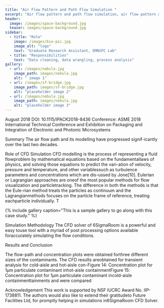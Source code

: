 ```yaml
---
title: "Air Flow Pattern and Path Flow Simulation "
excerpt: "Air flow pattern and path flow simulation, air flow pattern and path flow simulation"
header:
  image: /images/space-background.jpg
  teaser: images/space-background.jpg
sidebar:
  - title: "Role"
    image: /images/bio-pic.jpg
    image_alt: "logo"
    text: "Graduate Research Assistant, EMNSPC Lab"
  - title: "Responsibilities"
    text: "Data cleaning, data wrangling, process analysis"
gallery:
  - url: /images/nebula.jpg
    image_path: images/nebula.jpg
    alt: " image 1"
  - url: /images/sf-bridge.jpg
    image_path: images/sf-bridge.jpg
    alt: "placeholder image 2"
  - url: /images/nebula.jpg
    image_path: images/nebula.jpg
    alt: "placeholder image 3"
---
```


August 2018
DOI: 10.1115/IPACK2018-8436
Conference: ASME 2018 International Technical Conference and Exhibition on Packaging and Integration of Electronic and Photonic Microsystems

Summary 
The air flow path and its modelling have progressed signif-icantly over the last two decades.  

Role of CFD Simulation
CFD modelling is the process of representing a fluid flowproblem  by  mathematical  equations  based  on  the  fundamentallaws of physics, and solving those equations to predict the vari-ation of velocity, pressure and temperature, and other variablessuch as turbulence parameters and concentrations which are dis-ussed by Jone[10].  Eulerian or Lagrangian approaches are oneof the most popular methods for flow visualization and particletracking.   The difference in both the methods is that the Eule-rian method treats the particles as continuum and the Lagrangianmethods focuses on the particle frame of reference, treating eachparticle individually. T 

{% include gallery caption="This is a sample gallery to go along with this case study." %}

Simulation Methodology
The CFD solver of 6SigmaRoom is a powerful and easy touse tool with a myriad of post processing options available foraccurately simulating the flow conditions.   


Results and Conclusion

The  flow-path  and  concentration  plots  were  obtained  forthree different sizes of the contaminants.  The CFD results areobtained for transient analysis for cold-aisle and hot-aisle con-Figure 14: Concentration plot for 1μm particulate contaminant inhot-aisle containmentFigure 15: Concentration plot for 1μm particulate contaminant incold-aisle containmenttainments and were compared 


Acknowledgement
This  work  is  supported  by  NSF  IUCRC  Award  No.   IIP-1738811.  The authors would also like to extend their gratitudeto Future Facilities Ltd, for promptly helping in simulations in6SigmaRoom CFD Solver. 



